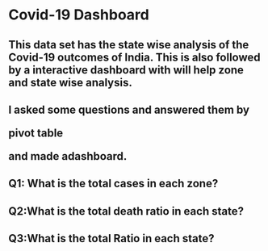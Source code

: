 # Covid-19 Dashboard

## This data set has the state wise analysis of the Covid-19 outcomes of India. This is also followed by a interactive dashboard with will help zone and state wise analysis.
## I asked some questions and answered them by <p>pivot table<p> and made adashboard.
  
## Q1: What is the total cases in each zone?
## Q2:What is the total death ratio in each state?
## Q3:What is the total Ratio in each state?
  
  
  
  
